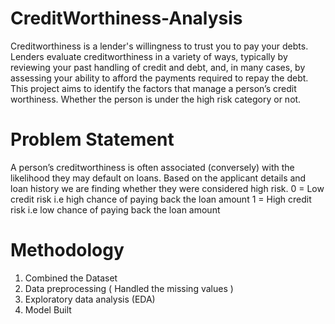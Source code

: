 # CreditWorthiness-Analysis
Creditworthiness is a lender's willingness to trust you to pay your debts. Lenders evaluate creditworthiness in a variety of ways, typically by reviewing your past handling of credit and debt, and, in many cases, by assessing your ability to afford the payments required to repay the debt.
This project aims to identify  the factors that manage a person’s credit worthiness. Whether the person is under the high risk category or not.
# Problem Statement
A person’s creditworthiness is often associated (conversely) with the likelihood they may default on loans. 
Based on the applicant details and loan history we are finding whether they were considered high risk.
0 = Low credit risk i.e high chance of paying back the loan amount
1 = High credit risk i.e low chance of paying back the loan amount
# Methodology
1. Combined the Dataset
2. Data preprocessing ( Handled the missing values )
3. Exploratory data analysis (EDA)
4. Model Built

  

